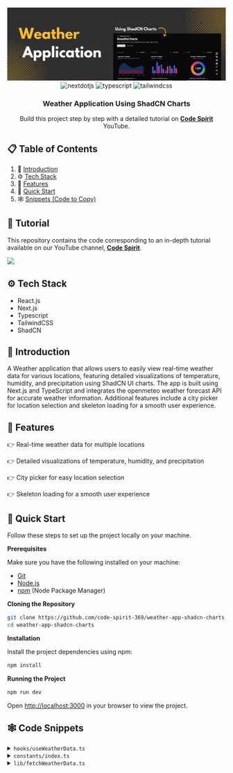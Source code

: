 <div align="center">
  <br />
    <a href="https://youtube.com/playlist?list=PLJT1e2CqMCFDgbiwTnKQwV__0SLlpYq-E&si=8uBin0qCH8kQTs7V" target="_blank">
      <img src="public/weather_application.png" alt="Project Banner">
    </a>
  <br />

  <div>
    <img src="https://img.shields.io/badge/-Next_JS-black?style=for-the-badge&logoColor=white&logo=nextdotjs&color=000000" alt="nextdotjs" />
    <img src="https://img.shields.io/badge/-TypeScript-black?style=for-the-badge&logoColor=white&logo=typescript&color=3178C6" alt="typescript" />
    <img src="https://img.shields.io/badge/-Tailwind_CSS-black?style=for-the-badge&logoColor=white&logo=tailwindcss&color=06B6D4" alt="tailwindcss" />
  </div>

  <h3 align="center">Weather Application Using ShadCN Charts</h3>

   <div align="center">
     Build this project step by step with a detailed tutorial on <a href="https://www.youtube.com/@codespirit369/videos" target="_blank"><b>Code Spirit</b></a> YouTube.
    </div>
</div>

## 📋 <a name="table">Table of Contents</a>

1. 🤖 [Introduction](#introduction)
2. ⚙️ [Tech Stack](#tech-stack)
3. 🔋 [Features](#features)
4. 🤸 [Quick Start](#quick-start)
5. 🕸️ [Snippets (Code to Copy)](#snippets)

## 🚨 Tutorial

This repository contains the code corresponding to an in-depth tutorial available on our YouTube channel, <a href="https://www.youtube.com/@codespirit369/videos" target="_blank"><b>Code Spirit</b></a>.

<a href="https://youtu.be/hs6BtY9ndXA" target="_blank"><img src="https://github.com/sujatagunale/EasyRead/assets/151519281/1736fca5-a031-4854-8c09-bc110e3bc16d" /></a>

## <a name="tech-stack">⚙️ Tech Stack</a>

- React.js
- Next.js
- Typescript
- TailwindCSS
- ShadCN

## <a name="introduction">🤖 Introduction</a>

A Weather application that allows users to easily view real-time weather data for various locations, featuring detailed visualizations of temperature, humidity, and precipitation using ShadCN UI charts. The app is built using Next.js and TypeScript and integrates the openmeteo weather forecast API for accurate weather information. Additional features include a city picker for location selection and skeleton loading for a smooth user experience.

## <a name="features">🔋 Features</a>

👉 Real-time weather data for multiple locations

👉 Detailed visualizations of temperature, humidity, and precipitation

👉 City picker for easy location selection

👉 Skeleton loading for a smooth user experience

## <a name="quick-start">🚀 Quick Start</a>

Follow these steps to set up the project locally on your machine.

**Prerequisites**

Make sure you have the following installed on your machine:

- [Git](https://git-scm.com/)
- [Node.js](https://nodejs.org/en)
- [npm](https://www.npmjs.com/) (Node Package Manager)

**Cloning the Repository**

```bash
git clone https://github.com/code-spirit-369/weather-app-shadcn-charts.git
cd weather-app-shadcn-charts
```

**Installation**

Install the project dependencies using npm:

```bash
npm install
```

**Running the Project**

```bash
npm run dev
```

Open [http://localhost:3000](http://localhost:3000) in your browser to view the project.

## <a name="snippets">🕸️ Code Snippets</a>

<details>
<summary><code>hooks/useWeatherData.ts</code></summary>

```typescript
import { useEffect, useState } from "react";

import { fetchWeatherData } from "@/lib/fetchWeatherData";

export function useWeatherData(lat: string, long: string) {
  const [temperatureChartData, setTemperatureChartData] = useState<any>(null);
  const [humidityChartData, setHumidityChartData] = useState<any>(null);
  const [precipitationSumChartData, setPrecipitationSumChartData] =
    useState<any>(null);
  const [
    precipitationProbabilityChartData,
    setPrecipitationProbabilityChartData,
  ] = useState<any>(null);

  const [weatherCode, setWeatherCode] = useState<number>(0);
  const [currentTemp, setCurrentTemp] = useState<number>(0);
  const [currentApparentTemp, setCurrentApparentTemp] = useState<number>(0);
  const [currentHumidity, setCurrentHumidity] = useState<number>(0);

  const [error, setError] = useState<string | null>(null);
  const [loading, setLoading] = useState<boolean>(true);

  useEffect(() => {
    const fetchData = async () => {
      try {
        const data = await fetchWeatherData(lat, long);
        console.log(data);

        const now = new Date();

        // Next 6 hours
        const next6Hours = data.hourly.time
          .map((t) => new Date(t))
          .filter(
            (t: Date) =>
              t > now && t <= new Date(now.getTime() + 6 * 60 * 60 * 1000)
          );

        // Next 24 hours
        const next24Hours = data.hourly.time
          .map((t) => new Date(t))
          .filter(
            (t: Date) =>
              t > now && t <= new Date(now.getTime() + 24 * 60 * 60 * 1000)
          );

        //   Temperature
        const currentTemp = data.current.temperature2m;
        const currentApparentTemp = data.current.apparentTemperature;
        const weatherCode = data.current.weatherCode;

        const temperatureData = data.hourly.temperature2m.slice(
          0,
          next24Hours.length
        );
        const apparentTemperatureData = data.hourly.apparentTemperature.slice(
          0,
          next24Hours.length
        );

        const temperatureChartData = next24Hours.map((t, index) => {
          const temperature = temperatureData[index].toFixed(1);
          const apparentTemperature = apparentTemperatureData[index].toFixed(1);

          return {
            date: t.toString(),
            temperature: temperature,
            apparent_temperature: apparentTemperature,
          };
        });

        setCurrentTemp(currentTemp);
        setWeatherCode(weatherCode);
        setCurrentApparentTemp(currentApparentTemp);
        setTemperatureChartData(temperatureChartData);

        //   Humidity
        const currentHumidity = data.current.relativeHumidity2m;

        const humidityData = Object.values(
          data.hourly.relativeHumidity2m
        ).slice(0, next24Hours.length);

        const humidityChartData = next24Hours.map((t, index) => {
          const humidity = Math.round(humidityData[index]);

          return {
            date: t.toString(),
            humidity: humidity,
          };
        });

        setHumidityChartData(humidityChartData);
        setCurrentHumidity(currentHumidity);

        //   Precipitation Probability
        const precipitationData = Object.values(
          data.hourly.precipitationProbability
        ).slice(0, next6Hours.length);

        const precipitationProbabilityChartData = next6Hours.map((t, index) => {
          const precipitationProbability = Math.round(precipitationData[index]);

          return {
            date: t.toString(),
            precipitationProbability: precipitationProbability,
          };
        });

        setPrecipitationProbabilityChartData(precipitationProbabilityChartData);

        // Precipitation Sum
        const precipitationSumData = Object.values(
          data.hourly.precipitation
        ).slice(0, next24Hours.length);

        const precipitationSumChartData = next24Hours.map((t, index) => {
          const precipitationSum = precipitationSumData[index].toFixed(2);

          return {
            date: t.toString(),
            precipitation: precipitationSum,
          };
        });

        setPrecipitationSumChartData(precipitationSumChartData);
      } catch (error: any) {
        setError(error.message);
      } finally {
        setLoading(false);
      }
    };

    fetchData();
  }, [lat, long]);

  return {
    temperatureChartData,
    humidityChartData,
    precipitationSumChartData,
    precipitationProbabilityChartData,
    weatherCode,
    currentTemp,
    currentApparentTemp,
    currentHumidity,
    error,
    loading,
  };
}
```

</details>

<details>
<summary><code>constants/index.ts</code></summary>

```typescript
export const weatherCodes: {
  [key: number]: {
    icon: string;
    label: string;
  };
} = {
  0: {
    icon: "c01d",
    label: "Clear sky",
  },
  1: {
    icon: "c02d",
    label: "Mainly clear",
  },
  2: {
    icon: "c03d",
    label: "Partly cloudy",
  },
  3: {
    icon: "c04d",
    label: "Overcast",
  },
  45: {
    icon: "s05d",
    label: "Fog",
  },
  48: {
    icon: "s05d",
    label: "Deposite rime fog",
  },
  51: {
    icon: "d01d",
    label: "Drizzle",
  },
  53: {
    icon: "d01d",
    label: "Drizzle",
  },
  55: {
    icon: "d01d",
    label: "Drizzle",
  },
  56: {
    icon: "d01d",
    label: "Freezing Drizzle",
  },
  57: {
    icon: "d01d",
    label: "Freezing Drizzle",
  },
  61: {
    icon: "r01d",
    label: "Rain",
  },
  63: {
    icon: "r01d",
    label: "Rain",
  },
  65: {
    icon: "r01d",
    label: "Rain",
  },
  66: {
    icon: "f01d",
    label: "Freezing Rain",
  },
  67: {
    icon: "f01d",
    label: "Freezing Rain",
  },
  71: {
    icon: "s02d",
    label: "Snow",
  },
  73: {
    icon: "s02d",
    label: "Snow",
  },
  75: {
    icon: "s02d",
    label: "Snow",
  },
  77: {
    icon: "s02d",
    label: "Snow Grains",
  },
  80: {
    icon: "r02d",
    label: "Rain Showers",
  },
  81: {
    icon: "r02d",
    label: "Rain Showers",
  },
  82: {
    icon: "r02d",
    label: "Rain Showers",
  },
  85: {
    icon: "s01d",
    label: "Snow Showers",
  },
  86: {
    icon: "s01d",
    label: "Snow Showers",
  },
  95: {
    icon: "t04d",
    label: "Thunderstorm",
  },
  96: {
    icon: "t04d",
    label: "Thunderstorm",
  },
  99: {
    icon: "t04d",
    label: "Thunderstorm",
  },
};

export const humidityLevels = [
  {
    max: 20,
    message:
      "🏜️ The air is quite dry today with very low humidity. You might experience dry skin and irritation.",
  },
  {
    max: 40,
    message:
      "🌵 The humidity level is low. It's a relatively dry day, but comfortable for most activities.",
  },
  {
    max: 60,
    message:
      "🌤️ The humidity level is moderate. The air feels comfortable and pleasant.",
  },
  {
    max: 80,
    message:
      "🌧️ The humidity level is high. It might feel a bit muggy and sticky outside.",
    color: "#87CEEB",
  },
  {
    max: 100,
    message:
      "💧 The air is very humid today. Expect a heavy, damp feeling, and possible discomfort due to high moisture levels.",
  },
];
```

</details>

<details>
<summary><code>lib/fetchWeatherData.ts</code></summary>

```typescript
import { fetchWeatherApi } from "openmeteo";

const url = "https://api.open-meteo.com/v1/forecast";

const range = (start: number, stop: number, step: number) =>
  Array.from({ length: (stop - start) / step }, (_, i) => start + i * step);

export const fetchWeatherData = async (lat: string, long: string) => {
  const params = {
    latitude: parseFloat(lat),
    longitude: parseFloat(long),
    current: [
      "temperature_2m",
      "relative_humidity_2m",
      "apparent_temperature",
      "weather_code",
    ],
    hourly: [
      "temperature_2m",
      "relative_humidity_2m",
      "apparent_temperature",
      "precipitation_probability",
      "precipitation",
    ],
  };

  const responses = await fetchWeatherApi(url, params);

  const response = responses[0];

  const utcOffsetSeconds = response.utcOffsetSeconds();
  const timezone = response.timezone();
  const timezoneAbbreviation = response.timezoneAbbreviation();
  const latitude = response.latitude();
  const longitude = response.longitude();

  const current = response.current()!;
  const hourly = response.hourly()!;

  const weatherData = {
    current: {
      time: new Date((Number(current.time()) + utcOffsetSeconds) * 1000),
      temperature2m: current.variables(0)!.value(),
      relativeHumidity2m: current.variables(1)!.value(),
      apparentTemperature: current.variables(2)!.value(),
      weatherCode: current.variables(3)!.value(),
    },
    hourly: {
      time: range(
        Number(hourly.time()),
        Number(hourly.timeEnd()),
        hourly.interval()
      ).map((t) => new Date((t + utcOffsetSeconds) * 1000)),
      temperature2m: hourly.variables(0)!.valuesArray()!,
      relativeHumidity2m: hourly.variables(1)!.valuesArray()!,
      apparentTemperature: hourly.variables(2)!.valuesArray()!,
      precipitationProbability: hourly.variables(3)!.valuesArray()!,
      precipitation: hourly.variables(4)!.valuesArray()!,
    },
  };

  return weatherData;
};
```

</details>
